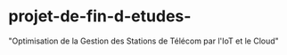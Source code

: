 # projet-de-fin-d-etudes-
"Optimisation de la Gestion des Stations  de Télécom par l'IoT et le Cloud"
